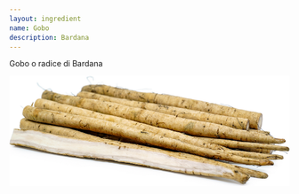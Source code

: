 ```yaml
---
layout: ingredient
name: Gobo
description: Bardana
---
```


Gobo o radice di Bardana

![Gobo](/assets/images/ingredients/gobo-1.png)
